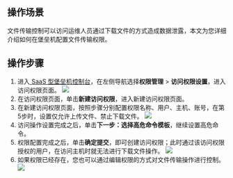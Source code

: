 ## 操作场景
文件传输控制可以访问运维人员通过下载文件的方式造成数据泄露，本文为您详细介绍如何在堡垒机配置文件传输权限。

## 操作步骤
1. 进入[ SaaS 型堡垒机控制台](https://console.cloud.tencent.com/bh)，在左侧导航选择**权限管理** > **访问权限设置**，进入访问权限页面。
![](https://main.qcloudimg.com/raw/176ee4d1803386a8b209c4257f9a8d6f.png)
2. 在访问权限页面，单击**新建访问权限**，进入新建访问权限页面。
3. 在新建访问权限页面，按照步骤分别配置权限名称、用户、主机、账号，在第5步时，设置仅允许上传文件、禁止下载文件。
![](https://main.qcloudimg.com/raw/304e1c8afe37ad3dcaa20f11e5f05ad7.png)
4. 访问操作设置完成之后，单击**下一步：选择高危命令模板**，继续设置高危命令。
5. 权限配置完成之后，单击**确定提交**，即可创建访问权限；此时通过该访问权限授权的用户，在访问主机时就无法进行下载文件操作。
![](https://main.qcloudimg.com/raw/70b9c8de32efaa6b94347a8a5e628359.png)
6.	如果权限已经存在，您也可以通过编辑权限的方式对文件传输操作进行控制。
![](https://main.qcloudimg.com/raw/a7ca774faaa973317fc3575411cd0e58.png)
